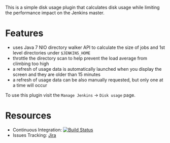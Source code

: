 This is a simple disk usage plugin that calculates disk usage while limiting the performance impact on the Jenkins master.

# Features
* uses Java 7 NIO directory walker API to calculate the size of jobs and 1st level directories under `$JENKINS_HOME`
* throttle the directory scan to help prevent the load average from climbing too high
* a refresh of usage data is automatically launched when you display the screen and they are older than 15 minutes
* a refresh of usage data can be also manually requested, but only one at a time will occur

To use this plugin visit the `Manage Jenkins` -> `Disk usage` page.

# Resources
* Continuous Integration: [![Build Status](https://ci.jenkins.io/job/Plugins/job/cloudbees-disk-usage-simple-plugin/job/master/badge/icon)](https://ci.jenkins.io/job/Plugins/job/cloudbees-disk-usage-simple-plugin/job/master/)
* Issues Tracking: [Jira](https://issues.jenkins-ci.org/issues/?jql=project+%3D+JENKINS+AND+component+%3D+cloudbees-disk-usage-simple-plugin)
